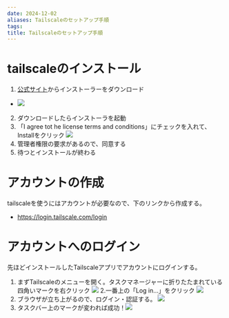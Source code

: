 ```yaml
---
date: 2024-12-02
aliases: Tailscaleのセットアップ手順
tags: 
title: Tailscaleのセットアップ手順
---
```

# tailscaleのインストール
1. [公式サイト](https://tailscale.com/download)からインストーラーをダウンロード
- ![](../../../Pasted%20image%2020241202123519.png)
2. ダウンロードしたらインストーラを起動
3. 「I agree tot he license terms and conditions」にチェックを入れて、Installをクリック 
   ![](../../../Pasted%20image%2020241202123742.png)
4. 管理者権限の要求があるので、同意する
5. 待つとインストールが終わる

# アカウントの作成
tailscaleを使うにはアカウントが必要なので、下のリンクから作成する。
- https://login.tailscale.com/login
# アカウントへのログイン
先ほどインストールしたTailscaleアプリでアカウントにログインする。
1. まずTailscaleのメニューを開く。タスクマネージャーに折りたたまれている四角いマークを右クリック
   ![](../../../Pasted%20image%2020241202124054.png)
2.一番上の「Log in...」をクリック 
   ![](../../../Pasted%20image%2020241202124147.png)
3. ブラウザが立ち上がるので、ログイン・認証する。
   ![](../../../Pasted%20image%2020241202124559.png)
4. タスクバー上のマークが変われば成功！![](../../../Pasted%20image%2020241202124636.png)
   